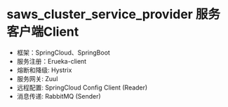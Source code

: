 # saws_cluster_service_provider 服务客户端Client

* 框架：SpringCloud、SpringBoot
* 服务注册：Erueka-client
* 熔断和降级: Hystrix
* 服务网关: Zuul
* 远程配置: SpringCloud Config Client (Reader)
* 消息传递: RabbitMQ (Sender)

